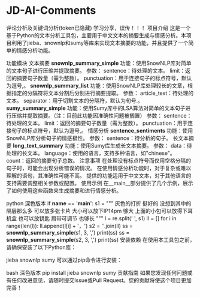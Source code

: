 # JD-AI-Comments
评论分析及关键词分析(token已隐藏)
学习分享，误传！！！
项目介绍
这是一个基于Python的文本分析工具包，主要用于中文文本的摘要生成与情感分析。本项目利用了jieba、snownlp和sumy等库来实现文本摘要的功能，并且提供了一个简单的情感分析功能。

功能模块
文本摘要
__snownlp_summary_simple__
功能：使用SnowNLP库对简单的文本句子进行压缩并提取摘要。
参数：
sentence：待处理的文本。
limit：返回的摘要句子数量（需为整数）。
punctuation：用于连接句子的标点符号，默认为逗号,。
__snownlp_summary_list__
功能：使用SnowNLP库处理较长的文章，根据指定的分隔符将文本分割后分别进行摘要提取。
参数：
article_text：待处理的文本。
separator：用于切割文本的分隔符，默认为句号.。
__sumy_summary_simple__
功能：使用Sumy库中的LSA算法对简单的文本句子进行压缩并提取摘要。（注：目前此功能因准确性问题被搁置）
参数：
sentence：待处理的文本。
limit：返回的摘要句子数量（需为整数）。
punctuation：用于连接句子的标点符号，默认为逗号,。
情感分析
__sentence_sentiments__
功能：使用SnowNLP库分析句子的情感极性。
参数：
sentence：待分析的句子。
长文本摘要
__long_text_summary__
功能：使用Sumy库生成长文本摘要。
参数：
data：待处理的长文本。
language：使用的语言，支持多种语言，如"chinese"。
count：返回的摘要句子总数。
注意事项
在处理没有标点符号而仅用空格分隔的句子时，可能会出现分析错误的情况。
在使用情感分析功能时，对于复杂或难以理解的语句，其准确性可能不高。
提供的功能适用于中文文本，对于其他语言的支持需要调整相关参数或配置。
使用示例
在__main__部分提供了几个示例，展示了如何使用这些函数来生成摘要和进行情感分析。

python
深色版本
if __name__ == '__main__':
    s1 = """
        灰色的打折 挺好的 没想到其中的隔层那么多 可以放多张卡片 大小可以放下IP14pm 够大 上面的小包可以放得下耳机盒 也可以放钥匙 肩带可调节 也够长
    """
    l = re.split(' ', s1)
    ll = []
    for i in range(len(l)):
        ll.append(l[i] + '，')
    s2 = ''.join(ll)
    ss = __snownlp_summary_simple__(s1, 3, ',')
    print(ss)
    ss = __snownlp_summary_simple__(s2, 3, ',')
    print(ss)
安装依赖
在使用本工具包之前，请确保安装了以下Python库：

jieba
snownlp
sumy
可以通过pip命令进行安装：

bash
深色版本
pip install jieba snownlp sumy
贡献指南
如果您发现任何问题或有任何改进意见，请随时提交Issue或Pull Request。您的贡献将使这个项目更加完善！
